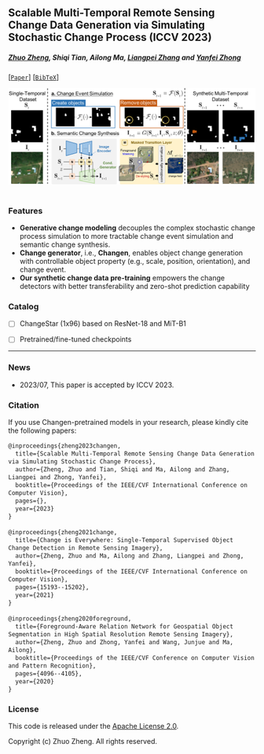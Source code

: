 ## Scalable Multi-Temporal Remote Sensing Change Data Generation via Simulating Stochastic Change Process (ICCV 2023)

<h5 align="left"><a href="http://zhuozheng.top/">Zhuo Zheng</a>, Shiqi Tian, Ailong Ma, <a href="http://www.lmars.whu.edu.cn/prof_web/zhangliangpei/rs/index.html">Liangpei Zhang</a> and <a href="http://rsidea.whu.edu.cn/">Yanfei Zhong</a></h5>

[[`Paper`](https://arxiv.org/abs/)] [[`BibTeX`](#Citation)]

<div align="center">
  <img src="https://github.com/Z-Zheng/images_repo/raw/master/Changen1.png
"><br><br>
</div>

### Features

- **Generative change modeling** decouples the complex stochastic change process simulation to more tractable change event simulation and semantic change synthesis.
- **Change generator**, i.e., **Changen**, enables object change generation with controllable object property (e.g., scale,
position, orientation), and change event.
- **Our synthetic change data pre-training** empowers the change detectors with better transferability and zero-shot
prediction capability

### Catalog

- [ ] ChangeStar (1x96) based on ResNet-18 and MiT-B1
- [ ] Pretrained/fine-tuned checkpoints


---------------------
### News

- 2023/07, This paper is accepted by ICCV 2023.



### <a name="Citation"></a>Citation
If you use Changen-pretrained models in your research, please kindly cite the following papers:
```text
@inproceedings{zheng2023changen,
  title={Scalable Multi-Temporal Remote Sensing Change Data Generation via Simulating Stochastic Change Process},
  author={Zheng, Zhuo and Tian, Shiqi and Ma, Ailong and Zhang, Liangpei and Zhong, Yanfei},
  booktitle={Proceedings of the IEEE/CVF International Conference on Computer Vision},
  pages={},
  year={2023}
}

@inproceedings{zheng2021change,
  title={Change is Everywhere: Single-Temporal Supervised Object Change Detection in Remote Sensing Imagery},
  author={Zheng, Zhuo and Ma, Ailong and Zhang, Liangpei and Zhong, Yanfei},
  booktitle={Proceedings of the IEEE/CVF International Conference on Computer Vision},
  pages={15193--15202},
  year={2021}
}

@inproceedings{zheng2020foreground,
  title={Foreground-Aware Relation Network for Geospatial Object Segmentation in High Spatial Resolution Remote Sensing Imagery},
  author={Zheng, Zhuo and Zhong, Yanfei and Wang, Junjue and Ma, Ailong},
  booktitle={Proceedings of the IEEE/CVF Conference on Computer Vision and Pattern Recognition},
  pages={4096--4105},
  year={2020}
}
```

### License
This code is released under the [Apache License 2.0](https://github.com/Z-Zheng/ChangeStar/blob/master/LICENSE).

Copyright (c) Zhuo Zheng. All rights reserved.
